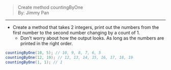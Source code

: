 > Create method countingByOne<br>By: Jimmy Pan

<hr>

- Create a method that takes 2 integers, print out the numbers from the first number to the second number changing by a count of 1.
    - Don't worry about how the output looks. As long as the numbers are printed in the right order.

```java
countingByOne(10, 5); // 10, 9, 8, 7, 6, 5
countingByOne(12, 19); // 12, 13, 14, 15, 16, 17, 18, 19
countingByOne(1, 1); // 1
```